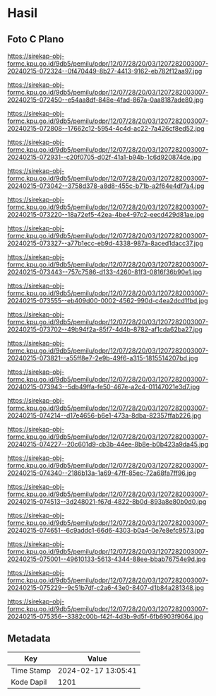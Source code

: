 # Hasil

## Foto C Plano

https://sirekap-obj-formc.kpu.go.id/9db5/pemilu/pdpr/12/07/28/20/03/1207282003007-20240215-072324--0f470449-8b27-4413-9162-eb782f12aa97.jpg

https://sirekap-obj-formc.kpu.go.id/9db5/pemilu/pdpr/12/07/28/20/03/1207282003007-20240215-072450--e54aa8df-848e-4fad-867a-0aa8187ade80.jpg

https://sirekap-obj-formc.kpu.go.id/9db5/pemilu/pdpr/12/07/28/20/03/1207282003007-20240215-072808--17662c12-5954-4c4d-ac22-7a426cf8ed52.jpg

https://sirekap-obj-formc.kpu.go.id/9db5/pemilu/pdpr/12/07/28/20/03/1207282003007-20240215-072931--c20f0705-d02f-41a1-b94b-1c6d920874de.jpg

https://sirekap-obj-formc.kpu.go.id/9db5/pemilu/pdpr/12/07/28/20/03/1207282003007-20240215-073042--3758d378-a8d8-455c-b71b-a2f64e4df7a4.jpg

https://sirekap-obj-formc.kpu.go.id/9db5/pemilu/pdpr/12/07/28/20/03/1207282003007-20240215-073220--18a72ef5-42ea-4be4-97c2-eecd429d81ae.jpg

https://sirekap-obj-formc.kpu.go.id/9db5/pemilu/pdpr/12/07/28/20/03/1207282003007-20240215-073327--a77b1ecc-eb9d-4338-987a-8aced1dacc37.jpg

https://sirekap-obj-formc.kpu.go.id/9db5/pemilu/pdpr/12/07/28/20/03/1207282003007-20240215-073443--757c7586-d133-4260-81f3-0816f36b90e1.jpg

https://sirekap-obj-formc.kpu.go.id/9db5/pemilu/pdpr/12/07/28/20/03/1207282003007-20240215-073555--eb409d00-0002-4562-990d-c4ea2dcd1fbd.jpg

https://sirekap-obj-formc.kpu.go.id/9db5/pemilu/pdpr/12/07/28/20/03/1207282003007-20240215-073702--49b94f2a-85f7-4d4b-8782-af1cda62ba27.jpg

https://sirekap-obj-formc.kpu.go.id/9db5/pemilu/pdpr/12/07/28/20/03/1207282003007-20240215-073821--a55ff8e7-2e9b-49f6-a315-1815514207bd.jpg

https://sirekap-obj-formc.kpu.go.id/9db5/pemilu/pdpr/12/07/28/20/03/1207282003007-20240215-073943--5db49ffa-fe50-467e-a2c4-01147021e3d7.jpg

https://sirekap-obj-formc.kpu.go.id/9db5/pemilu/pdpr/12/07/28/20/03/1207282003007-20240215-074214--d17e4656-b6e1-473a-8dba-82357ffab226.jpg

https://sirekap-obj-formc.kpu.go.id/9db5/pemilu/pdpr/12/07/28/20/03/1207282003007-20240215-074227--20c601d9-cb3b-44ee-8b8e-b0b423a9da45.jpg

https://sirekap-obj-formc.kpu.go.id/9db5/pemilu/pdpr/12/07/28/20/03/1207282003007-20240215-074340--2186b13a-1a69-47ff-85ec-72a68fa7ff96.jpg

https://sirekap-obj-formc.kpu.go.id/9db5/pemilu/pdpr/12/07/28/20/03/1207282003007-20240215-074513--3d248021-f67d-4822-8b0d-893a8e80b0d0.jpg

https://sirekap-obj-formc.kpu.go.id/9db5/pemilu/pdpr/12/07/28/20/03/1207282003007-20240215-074651--6c9addc1-66d6-4303-b0a4-0e7e8efc9573.jpg

https://sirekap-obj-formc.kpu.go.id/9db5/pemilu/pdpr/12/07/28/20/03/1207282003007-20240215-075001--49610133-5613-4344-88ee-bbab76754e9d.jpg

https://sirekap-obj-formc.kpu.go.id/9db5/pemilu/pdpr/12/07/28/20/03/1207282003007-20240215-075229--9c51b7df-c2a6-43e0-8407-d1b84a281348.jpg

https://sirekap-obj-formc.kpu.go.id/9db5/pemilu/pdpr/12/07/28/20/03/1207282003007-20240215-075356--3382c00b-f42f-4d3b-9d5f-6fb6903f9064.jpg


## Metadata

| Key        | Value               |
| ---------- | ------------------- |
| Time Stamp | 2024-02-17 13:05:41 |
| Kode Dapil | 1201                |




